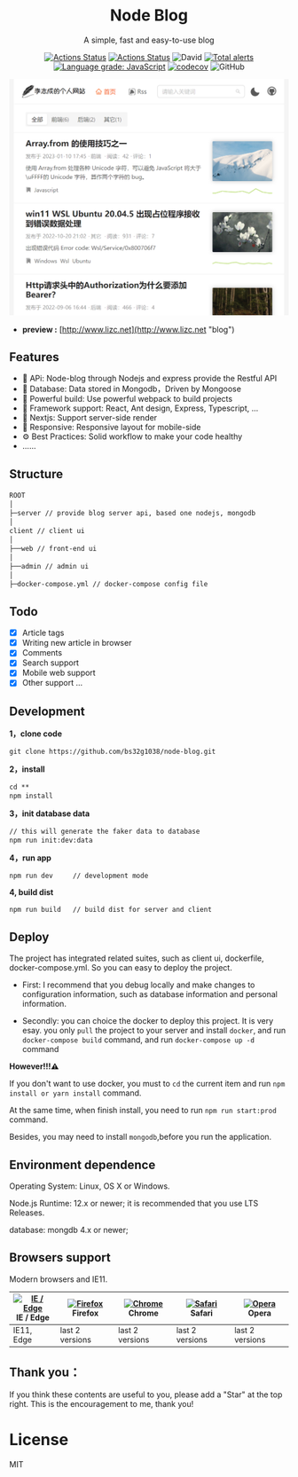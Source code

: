 <h1 align="center">Node Blog</h1>

<div align="center">

A simple, fast and easy-to-use blog

[![Actions Status](https://github.com/bs32g1038/node-blog/workflows/Node%20Blog%20CI/badge.svg)](https://github.com/bs32g1038/node-blog/actions) [![Actions Status](https://github.com/bs32g1038/node-blog/workflows/Release%20Docker%20CI/badge.svg)](https://github.com/bs32g1038/node-blog/actions) ![David](https://img.shields.io/badge/dependencies-up%20to%20date-brightgreen.svg) [![Total alerts](https://img.shields.io/lgtm/alerts/g/bs32g1038/node-blog.svg?logo=lgtm&logoWidth=18)](https://lgtm.com/projects/g/bs32g1038/node-blog/alerts/) [![Language grade: JavaScript](https://img.shields.io/lgtm/grade/javascript/g/bs32g1038/node-blog.svg?logo=lgtm&logoWidth=18)](https://lgtm.com/projects/g/bs32g1038/node-blog/context:javascript) 
[![codecov](https://codecov.io/gh/bs32g1038/node-blog/branch/master/graph/badge.svg)](https://codecov.io/gh/bs32g1038/node-blog) ![GitHub](https://img.shields.io/github/license/bs32g1038/node-blog.svg)

</div>

![博客首页](https://github.com/bs32g1038/node-blog/blob/master/docs/images/home.png?raw=true)

* **preview :** [http://www.lizc.net](http://www.lizc.net "blog")

## Features

* 🐐 APi: Node-blog through Nodejs and express provide the Restful API
* 🚜 Database: Data stored in Mongodb，Driven by Mongoose
* 🔨 Powerful build: Use powerful webpack to build projects
* 🍓 Framework support: React, Ant design, Express, Typescript, ... 
* 🌲 Nextjs: Support server-side render
* 📲 Responsive: Responsive layout for mobile-side
* ⚙️ Best Practices: Solid workflow to make your code healthy
* ......

## Structure
```
ROOT
│
├─server // provide blog server api, based one nodejs, mongodb
│
client // client ui
│
├──web // front-end ui
│
├──admin // admin ui
│
├─docker-compose.yml // docker-compose config file
```

## Todo
- [x] Article tags
- [x] Writing new article in browser
- [x] Comments
- [x] Search support
- [x] Mobile web support
- [x] Other support ...

## Development

**1，clone code**
```
git clone https://github.com/bs32g1038/node-blog.git
```

**2，install**
```
cd **
npm install
```

**3，init database data**
```
// this will generate the faker data to database
npm run init:dev:data
```

**4，run app**
```
npm run dev     // development mode
```

**4, build dist**
```
npm run build   // build dist for server and client
```

## Deploy

The project has integrated related suites, such as client ui, dockerfile, docker-compose.yml. So you can easy to deploy the project.

* First: I recommend that you debug locally and make changes to configuration information, such as database information and personal information.

* Secondly: you can choice the docker to deploy this project. It is very esay. you only ```pull``` the project to your server and install ```docker```, and run ```docker-compose build``` command, and run ```docker-compose up -d``` command

**However!!!⚠**

If you don't want to use docker, you must to ```cd``` the current item and run ```npm install or yarn install``` command.

At the same time, when finish install, you need to run ```npm run start:prod``` command.

Besides, you may need to install ```mongodb```,before you run the application.

## Environment dependence

Operating System: Linux, OS X or Windows.

Node.js Runtime: 12.x or newer; it is recommended that you use LTS Releases.

database: mongdb 4.x or newer;

## Browsers support

Modern browsers and IE11.

| [<img src="https://raw.githubusercontent.com/alrra/browser-logos/master/src/edge/edge_48x48.png" alt="IE / Edge" width="24px" height="24px" />](http://godban.github.io/browsers-support-badges/)</br>IE / Edge | [<img src="https://raw.githubusercontent.com/alrra/browser-logos/master/src/firefox/firefox_48x48.png" alt="Firefox" width="24px" height="24px" />](http://godban.github.io/browsers-support-badges/)</br>Firefox | [<img src="https://raw.githubusercontent.com/alrra/browser-logos/master/src/chrome/chrome_48x48.png" alt="Chrome" width="24px" height="24px" />](http://godban.github.io/browsers-support-badges/)</br>Chrome | [<img src="https://raw.githubusercontent.com/alrra/browser-logos/master/src/safari/safari_48x48.png" alt="Safari" width="24px" height="24px" />](http://godban.github.io/browsers-support-badges/)</br>Safari | [<img src="https://raw.githubusercontent.com/alrra/browser-logos/master/src/opera/opera_48x48.png" alt="Opera" width="24px" height="24px" />](http://godban.github.io/browsers-support-badges/)</br>Opera |
| --- | --- | --- | --- | --- |
| IE11, Edge | last 2 versions | last 2 versions | last 2 versions | last 2 versions |

## Thank you：

If you think these contents are useful to you, please add a "Star" at the top right. This is the encouragement to me, thank you!

# License
MIT